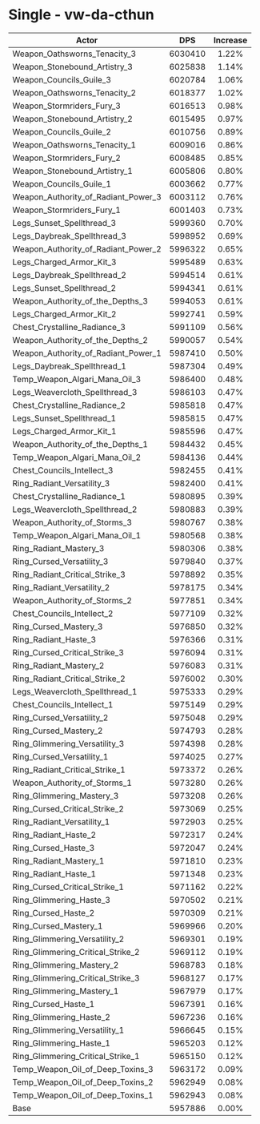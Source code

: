 # Single - vw-da-cthun
| Actor | DPS | Increase |
|---|:---:|:---:|
|Weapon_Oathsworns_Tenacity_3|6030410|1.22%|
|Weapon_Stonebound_Artistry_3|6025838|1.14%|
|Weapon_Councils_Guile_3|6020784|1.06%|
|Weapon_Oathsworns_Tenacity_2|6018377|1.02%|
|Weapon_Stormriders_Fury_3|6016513|0.98%|
|Weapon_Stonebound_Artistry_2|6015495|0.97%|
|Weapon_Councils_Guile_2|6010756|0.89%|
|Weapon_Oathsworns_Tenacity_1|6009016|0.86%|
|Weapon_Stormriders_Fury_2|6008485|0.85%|
|Weapon_Stonebound_Artistry_1|6005806|0.80%|
|Weapon_Councils_Guile_1|6003662|0.77%|
|Weapon_Authority_of_Radiant_Power_3|6003112|0.76%|
|Weapon_Stormriders_Fury_1|6001403|0.73%|
|Legs_Sunset_Spellthread_3|5999360|0.70%|
|Legs_Daybreak_Spellthread_3|5998952|0.69%|
|Weapon_Authority_of_Radiant_Power_2|5996322|0.65%|
|Legs_Charged_Armor_Kit_3|5995489|0.63%|
|Legs_Daybreak_Spellthread_2|5994514|0.61%|
|Legs_Sunset_Spellthread_2|5994341|0.61%|
|Weapon_Authority_of_the_Depths_3|5994053|0.61%|
|Legs_Charged_Armor_Kit_2|5992741|0.59%|
|Chest_Crystalline_Radiance_3|5991109|0.56%|
|Weapon_Authority_of_the_Depths_2|5990057|0.54%|
|Weapon_Authority_of_Radiant_Power_1|5987410|0.50%|
|Legs_Daybreak_Spellthread_1|5987304|0.49%|
|Temp_Weapon_Algari_Mana_Oil_3|5986400|0.48%|
|Legs_Weavercloth_Spellthread_3|5986103|0.47%|
|Chest_Crystalline_Radiance_2|5985818|0.47%|
|Legs_Sunset_Spellthread_1|5985815|0.47%|
|Legs_Charged_Armor_Kit_1|5985596|0.47%|
|Weapon_Authority_of_the_Depths_1|5984432|0.45%|
|Temp_Weapon_Algari_Mana_Oil_2|5984136|0.44%|
|Chest_Councils_Intellect_3|5982455|0.41%|
|Ring_Radiant_Versatility_3|5982400|0.41%|
|Chest_Crystalline_Radiance_1|5980895|0.39%|
|Legs_Weavercloth_Spellthread_2|5980883|0.39%|
|Weapon_Authority_of_Storms_3|5980767|0.38%|
|Temp_Weapon_Algari_Mana_Oil_1|5980568|0.38%|
|Ring_Radiant_Mastery_3|5980306|0.38%|
|Ring_Cursed_Versatility_3|5979840|0.37%|
|Ring_Radiant_Critical_Strike_3|5978892|0.35%|
|Ring_Radiant_Versatility_2|5978175|0.34%|
|Weapon_Authority_of_Storms_2|5977851|0.34%|
|Chest_Councils_Intellect_2|5977109|0.32%|
|Ring_Cursed_Mastery_3|5976850|0.32%|
|Ring_Radiant_Haste_3|5976366|0.31%|
|Ring_Cursed_Critical_Strike_3|5976094|0.31%|
|Ring_Radiant_Mastery_2|5976083|0.31%|
|Ring_Radiant_Critical_Strike_2|5976002|0.30%|
|Legs_Weavercloth_Spellthread_1|5975333|0.29%|
|Chest_Councils_Intellect_1|5975149|0.29%|
|Ring_Cursed_Versatility_2|5975048|0.29%|
|Ring_Cursed_Mastery_2|5974793|0.28%|
|Ring_Glimmering_Versatility_3|5974398|0.28%|
|Ring_Cursed_Versatility_1|5974025|0.27%|
|Ring_Radiant_Critical_Strike_1|5973372|0.26%|
|Weapon_Authority_of_Storms_1|5973280|0.26%|
|Ring_Glimmering_Mastery_3|5973208|0.26%|
|Ring_Cursed_Critical_Strike_2|5973069|0.25%|
|Ring_Radiant_Versatility_1|5972903|0.25%|
|Ring_Radiant_Haste_2|5972317|0.24%|
|Ring_Cursed_Haste_3|5972047|0.24%|
|Ring_Radiant_Mastery_1|5971810|0.23%|
|Ring_Radiant_Haste_1|5971348|0.23%|
|Ring_Cursed_Critical_Strike_1|5971162|0.22%|
|Ring_Glimmering_Haste_3|5970502|0.21%|
|Ring_Cursed_Haste_2|5970309|0.21%|
|Ring_Cursed_Mastery_1|5969966|0.20%|
|Ring_Glimmering_Versatility_2|5969301|0.19%|
|Ring_Glimmering_Critical_Strike_2|5969112|0.19%|
|Ring_Glimmering_Mastery_2|5968783|0.18%|
|Ring_Glimmering_Critical_Strike_3|5968127|0.17%|
|Ring_Glimmering_Mastery_1|5967979|0.17%|
|Ring_Cursed_Haste_1|5967391|0.16%|
|Ring_Glimmering_Haste_2|5967236|0.16%|
|Ring_Glimmering_Versatility_1|5966645|0.15%|
|Ring_Glimmering_Haste_1|5965203|0.12%|
|Ring_Glimmering_Critical_Strike_1|5965150|0.12%|
|Temp_Weapon_Oil_of_Deep_Toxins_3|5963172|0.09%|
|Temp_Weapon_Oil_of_Deep_Toxins_2|5962949|0.08%|
|Temp_Weapon_Oil_of_Deep_Toxins_1|5962943|0.08%|
|Base|5957886|0.00%|
